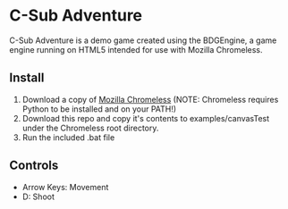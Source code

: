 C-Sub Adventure
===============

C-Sub Adventure is a demo game created using the BDGEngine, a game engine running on HTML5 intended for use with Mozilla Chromeless.

Install
-------
1. Download a copy of [Mozilla Chromeless](https://github.com/mozilla/chromeless) (NOTE: Chromeless requires Python to be installed and on your PATH!)
2. Download this repo and copy it's contents to examples/canvasTest under the Chromeless root directory.
3. Run the included .bat file

Controls
--------
 * Arrow Keys: Movement
 * D: Shoot